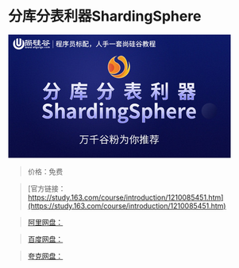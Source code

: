 # 分库分表利器ShardingSphere

![img](../../../assets/study163/free/4a84f9d947a14b1ca05cb3595a799caf.jpg)

> 价格：免费

> [官方链接：https://study.163.com/course/introduction/1210085451.htm](https://study.163.com/course/introduction/1210085451.htm)

> [阿里网盘：]()

> [百度网盘：]()

> [夸克网盘：]()
